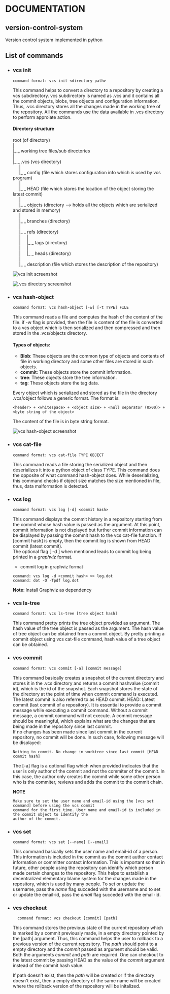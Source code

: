 # DOCUMENTATION

## version-control-system
Version control system implemented in python

## List of commands

- ### vcs init
    ```
    command format: vcs init <directory path>
    ```  
    This command helps to convert a directory to a repository by creating a vcs subdirectory. vcs subdirectory is named as .vcs and it contains all the commit objects, blobs, tree objects and configuration information. Thus, .vcs directory stores all the changes made in the working tree of the repository. All the commands use the data available in .vcs directory to perform approiate action.

    #### Directory structure

    root (of directory)  
    |  
    |_ _ working tree files/sub directories  
    |  
    |_ _ .vcs (vcs directory)  
    &nbsp;&nbsp;&nbsp;&nbsp;&nbsp;|  
    &nbsp;&nbsp;&nbsp;&nbsp;&nbsp;|_ _ config (file which stores configuration info which is used by vcs program)  
    &nbsp;&nbsp;&nbsp;&nbsp;&nbsp;|  
    &nbsp;&nbsp;&nbsp;&nbsp;&nbsp;|_ _ HEAD (file which stores the location of the object storing the latest commit)  
    &nbsp;&nbsp;&nbsp;&nbsp;&nbsp;|  
    &nbsp;&nbsp;&nbsp;&nbsp;&nbsp;|_ _ objects (directory --> holds all the objects which are serialized and stored in memory)  
    &nbsp;&nbsp;&nbsp;&nbsp;&nbsp;|  
    &nbsp;&nbsp;&nbsp;&nbsp;&nbsp;|_ _ branches (directory)  
    &nbsp;&nbsp;&nbsp;&nbsp;&nbsp;|  
    &nbsp;&nbsp;&nbsp;&nbsp;&nbsp;|_ _ refs (directory)  
    &nbsp;&nbsp;&nbsp;&nbsp;&nbsp;|&nbsp;&nbsp;&nbsp;&nbsp;&nbsp;|  
    &nbsp;&nbsp;&nbsp;&nbsp;&nbsp;|&nbsp;&nbsp;&nbsp;&nbsp;&nbsp;|_ _ tags (directory)  
    &nbsp;&nbsp;&nbsp;&nbsp;&nbsp;|&nbsp;&nbsp;&nbsp;&nbsp;&nbsp;|  
    &nbsp;&nbsp;&nbsp;&nbsp;&nbsp;|&nbsp;&nbsp;&nbsp;&nbsp;&nbsp;|_ _ heads (directory)  
    &nbsp;&nbsp;&nbsp;&nbsp;&nbsp;|  
    &nbsp;&nbsp;&nbsp;&nbsp;&nbsp;|_ _ description (file which stores the description of the repository)  
      
    
    ![vcs init screenshot](https://github.com/hyp3r5pace/version-control-system/blob/6612d810ad7c75c56f3e664d4063b54b6764c11f/screenshots/Screenshot%20(300).png)  
      
    ![.vcs directory screenshot](https://github.com/hyp3r5pace/version-control-system/blob/cd3eb85a8f042dbc615fb231f8030f42c320ecf8/screenshots/Screenshot%20(301).png)  

    
- ### vcs hash-object
    ```
    command format: vcs hash-object [-w] [-t TYPE] FILE
    ```  
    This command reads a file and computes the hash of the content of the file.
    if -w flag is provided, then the file is content of the file is converted to a vcs object which is then serialized and then compressed and then stored in the .vcs/objects directory.

    #### Types of objects:
    - **Blob**: These objects are the common type of objects and contents of file in working directory and some other files are stored in such objects.
    - **commit**: These objects store the commit information.
    - **tree**: These objects store the tree information.
    - **tag**: These objects store the tag data.

    Every object which is serialized and stored as the file in the directory .vcs/object follows a generic format.
    The format is:  
    ```
    <header> + <whitespace> + <object size> + <null separator (0x00)> + <byte string of the object>
    ```
    The content of the file is in byte string format.  
      
    ![vcs hash-object screenshot](https://github.com/hyp3r5pace/version-control-system/blob/cd3eb85a8f042dbc615fb231f8030f42c320ecf8/screenshots/Screenshot%20(308).png)  
      

- ### vcs cat-file
    ```
    command format: vcs cat-file TYPE OBJECT
    ``` 
    This command reads a file storing the serialized object and then deserializes it into a python object of class TYPE.
    This command does the opposite of what command hash-object does. While deserializing, this command checks if object size matches the size mentioned in file, thus, data malformation is detected.

- ### vcs log
    ```
    command format: vcs log [-d] <commit hash>
    ```
    This command displays the commit history in a repository starting from the commit whose hash value is passed as the argument. At this point, commit information is not displayed but further commit information can be displayed by passing the commit hash to the vcs cat-file function. If [commit hash] is empty, then the commit log is shown from HEAD commit (latest commit).  
    The optional flag [ -d ] when mentioned leads to commit log being printed in a _graphviz_ format.  
    - commit log in graphviz format  
    ```
    command: vcs log -d <commit hash> >> log.dot  
    command: dot -O -Tpdf log.dot
    ```
    **Note**: Install Graphviz as dependency  
      
- ### vcs ls-tree
    ```
    command format: vcs ls-tree [tree object hash]
    ```
    This command pretty prints the tree object provided as argument. The hash value of the tree object is passed as the argument.
    The hash value of tree object can be obtained from a commit object. By pretty printing a commit object using vcs cat-file command, hash value of a tree object can be obtained.  

- ### vcs commit
    ```
    command format: vcs commit [-a] [commit message]
    ```
    This command basically creates a snapshot of the current directory and stores it in the .vcs directory and returns a commit hashvalue (commit id), which is the id of the snapshot. Each snapshot stores the state of the directory at the point of time when commit command is executed. The latest commit is also referred to as HEAD commit.
    HEAD: Latest commit (last commit of a repository).
    It is essential to provide a commit message while executing a commit command. Without a commit message, a commit command will not execute. A commit message should be meaningful, which explains what are the changes that are being made in the repository since last commit.  
    If no changes has been made since last commit in the current repository, no commit will be done. In such case, following message will be displayed:  
    ```
    Nothing to commit. No change in worktree since last commit [HEAD commit hash]
    ```
    The [-a] flag is a optional flag which when provided indicates that the user is only author of the commit and not the commiter of the commit. In this case, the author only creates the commit while some other person who is the commiter, reviews and adds the commit to the commit chain.  

    **NOTE**  
    ```
    Make sure to set the user name and email-id using the [vcs set command] before using the vcs commit  
    command for the first time. User name and email-id is included in the commit object to identify the  
    author of the commit.
    ```

- ### vcs set
    ```
    command format: vcs set [--name] [--email]
    ```
    This command basically sets the user name and email-id of a person. This information is included in the commit as the commit author contact information or committer contact information. This is important so that in future, other people using the repository can identify which person made certain changes to the repository. This helps to establish a decentralized elementary blame system for the changes made in the repository, which is used by many people. To set or update the username, pass the _name_ flag succeded with the username and to set or update the email-id, pass the _email_ flag succeded with the email-id. 


- ### vcs checkout
    ```
      command format: vcs checkout [commit] [path]
    ```
    This command stores the previous state of the current repository which is marked by a commit previously made, in a empty directory pointed by the [path] argument. Thus, this command helps the user to rollback to a previous version of the current repository. The _path_ should point to a empty directory and the _commit_ passed as argument should be valid. Both the arguments _commit_ and _path_ are required. One can checkout to the latest commit by passing HEAD as the value of the _commit_ argument instead of the commit hash value.  


    If path doesn't exist, then the _path_ will be created or if the directory doesn't exist, then a empty directory of the same name will be created where the rollback version of the repository will be initalized.
